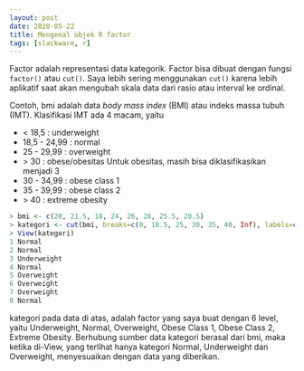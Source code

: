 ```yaml
---
layout: post
date: 2020-05-22
title: Mengenal objek R factor
tags: [slackware, r]
---
```

Factor adalah representasi data kategorik. Factor bisa dibuat dengan fungsi <code>factor()</code> atau <code>cut()</code>. Saya lebih sering menggunakan <code>cut()</code> karena lebih aplikatif saat akan mengubah skala data dari rasio atau interval ke ordinal.

Contoh, bmi adalah data _body mass index_ (BMI) atau indeks massa tubuh (IMT). Klasifikasi IMT ada 4 macam, yaitu
- < 18,5 : underweight
- 18,5 - 24,99 : normal
- 25 - 29,99 : overweight
- \> 30 : obese/obesitas
Untuk obesitas, masih bisa diklasifikasikan menjadi 3
- 30 - 34,99 : obese class 1
- 35 - 39,99 : obese class 2
- \> 40 : extreme obesity

```R
> bmi <- c(20, 21.5, 18, 24, 26, 28, 25.5, 20.5)
> kategori <- cut(bmi, breaks=c(0, 18.5, 25, 30, 35, 40, Inf), labels=c('Underweight', 'Normal', 'Overweight', 'Obese Class 1', 'Obese Class 2', 'Extreme Obesity')
> View(kategori)
1 Normal
2 Normal
3 Underweight
4 Normal
5 Overweight
6 Overweight
7 Overweight
8 Normal
```
kategori pada data di atas, adalah factor yang saya buat dengan 6 level, yaitu Underweight, Normal, Overweight, Obese Class 1, Obese Class 2, Extreme Obesity. Berhubung sumber data kategori berasal dari bmi, maka ketika di-View, yang terlihat hanya kategori Normal, Underweight dan Overweight, menyesuaikan dengan data yang diberikan.
